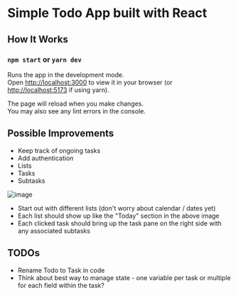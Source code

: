 # Simple Todo App built with React

## How It Works

### `npm start` or `yarn dev`

Runs the app in the development mode.\
Open [http://localhost:3000](http://localhost:3000) to view it in your browser (or [http://localhost:5173](http://localhost:5173) if using yarn).

The page will reload when you make changes.\
You may also see any lint errors in the console.

## Possible Improvements

* Keep track of ongoing tasks
* Add authentication
* Lists
* Tasks
* Subtasks


![image](https://github.com/user-attachments/assets/55cf7980-e05c-4b5e-a1ca-1a9d01754dde)

* Start out with different lists (don't worry about calendar / dates yet)
* Each list should show up like the "Today" section in the above image
* Each clicked task should bring up the task pane on the right side with any associated subtasks

## TODOs
* Rename Todo to Task in code
* Think about best way to manage state - one variable per task or multiple for each field within the task?
